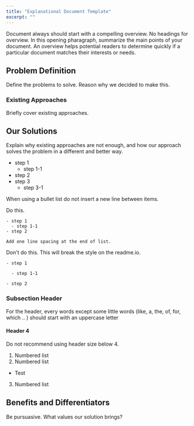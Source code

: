 ```yaml
---
title: "Explanational Document Template"
excerpt: ""
---
```


Document always should start with a compelling overview. No headings for overview.
In this opening pharagraph, summarize the main points of your document. 
An overview helps potential readers to determine quickly if a particular document 
matches their interests or needs.

## Problem Definition 

Define the problems to solve. Reason why we decided to make this.

### Existing Approaches 

Briefly cover existing approaches. 

## Our Solutions 

Explain why existing approaches are not enough, 
and how our approach solves the problem in a different and better way.  

- step 1
  - step 1-1
- step 2
- step 3
  - step 3-1

When using a bullet list do not insert a new line between items. 

Do this. 
```
- step 1
  - step 1-1
- step 2

Add one line spacing at the end of list.
```

Don't do this. This will break the style on the readme.io.
```
- step 1

  - step 1-1

- step 2
```

### Subsection Header 

For the header, every words except some little words (like, a, the, of, for, which .. ) 
should start with an uppercase letter 

#### Header 4 

Do not recommend using header size below 4. 

1. Numbered list
2. Numbered list
  - Test
3. Numbered list


## Benefits and Differentiators

Be pursuasive. What values our solution brings?

